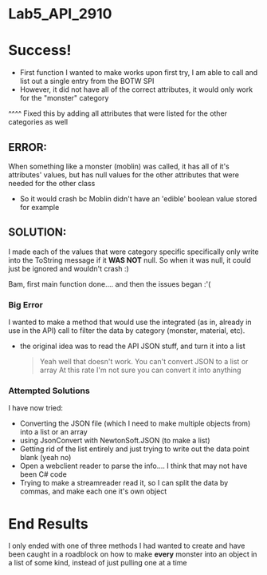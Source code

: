 # Lab5_API_2910

# Success!
- First function I wanted to make works upon first try, I am able to call and list out a single entry from the BOTW SPI
- However, it did not have all of the correct attributes, it would only work for the "monster" category
  
 ^^^^ Fixed this by adding all attributes that were listed for the other categories as well

## ERROR: 
When something like a monster (moblin) was called, it has all of it's attributes' values, but has null values for the other attributes that were needed for the other class
- So it would crash bc Moblin didn't have an 'edible' boolean value stored for example

## SOLUTION:
I made each of the values that were category specific specifically only write into the ToString message if it **WAS NOT** null. So when it was null, it could just be ignored and wouldn't crash :)

Bam, first main function done.... and then the issues began :'(

### Big Error
I wanted to make a method that would use the integrated (as in, already in use in the API) call to filter the data by category (monster, material, etc). 
- the original idea was to read the API JSON stuff, and turn it into a list
    > Yeah well that doesn't work. You can't convert JSON to a list or array
    > At this rate I'm not sure you can convert it into anything

### Attempted Solutions
I have now tried:
- Converting the JSON file (which I need to make multiple objects from) into a list or an array
- using JsonConvert with NewtonSoft.JSON (to make a list)
- Getting rid of the list entirely and just trying to write out the data point blank (yeah no)
- Open a webclient reader to parse the info.... I think that may not have been C# code
- Trying to make a streamreader read it, so I can split the data by commas, and make each one it's own object

# End Results
I only ended with one of three methods I had wanted to create and have been caught in a roadblock on how to make **every** monster into an object in a list of some kind, instead of just pulling one at a time
    
